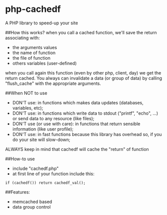 php-cachedf
===========

A PHP library to speed-up your site

##How this works?
when you call a cached function, we'll save the return associating with: 
* the arguments values
* the name of function
* the file of function
* others variables (user-defined)

when you call again this function (even by other php, client, day) we get the return cached. You always can invalidate a data (or group of data) by calling "flush_cache" with the appropriate arguments.

##When NOT to use
* DON'T use: in functions which makes data updates (databases, variables, etc);
* DON'T use: in functions which write data to stdout ("printf", "echo", ...) or send data to any resource (like files);
* DON'T use (or use with care): in functions that return sensible information (like user profile);
* DON'T use: in fast functions because this library has overhead so, if you do your site will slow-down;

ALWAYS keep in mind that cachedf will cache the "return" of function

##How-to use
* include "cachedf.php"
* at first line of your function include this: 
```
if (cachedf()) return cachedf_val();
```

##Features:
* memcached based
* data group control